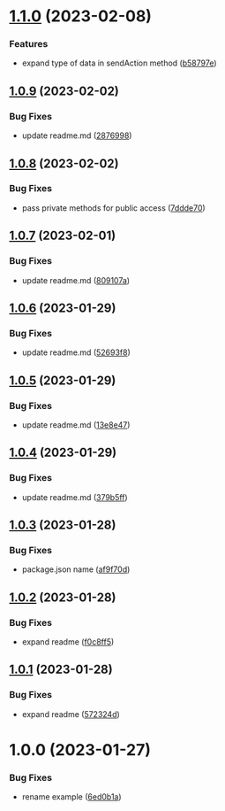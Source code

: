 # [1.1.0](https://github.com/2people-IT/asterisk-ami-adapter/compare/v1.0.9...v1.1.0) (2023-02-08)


### Features

* expand type of data in sendAction method ([b58797e](https://github.com/2people-IT/asterisk-ami-adapter/commit/b58797e7ef9a792bbea0454f2fc8809a19534ff5))

## [1.0.9](https://github.com/2people-IT/asterisk-ami-adapter/compare/v1.0.8...v1.0.9) (2023-02-02)


### Bug Fixes

* update readme.md ([2876998](https://github.com/2people-IT/asterisk-ami-adapter/commit/287699814a0d043b1fba26f4366cc6ad082fa87d))

## [1.0.8](https://github.com/2people-IT/asterisk-ami-adapter/compare/v1.0.7...v1.0.8) (2023-02-02)


### Bug Fixes

* pass private methods for public access ([7ddde70](https://github.com/2people-IT/asterisk-ami-adapter/commit/7ddde70a179df9e8737380c66991e55d6d75d5cd))

## [1.0.7](https://github.com/2people-IT/asterisk-ami-adapter/compare/v1.0.6...v1.0.7) (2023-02-01)


### Bug Fixes

* update readme.md ([809107a](https://github.com/2people-IT/asterisk-ami-adapter/commit/809107aa0bae9d1f156b1be76e97112e758a81a3))

## [1.0.6](https://github.com/2people-IT/asterisk-ami-adapter/compare/v1.0.5...v1.0.6) (2023-01-29)


### Bug Fixes

* update readme.md ([52693f8](https://github.com/2people-IT/asterisk-ami-adapter/commit/52693f811d3667e74282ddb9aca9bf428d9eb68f))

## [1.0.5](https://github.com/2people-IT/asterisk-ami-adapter/compare/v1.0.4...v1.0.5) (2023-01-29)


### Bug Fixes

* update readme.md ([13e8e47](https://github.com/2people-IT/asterisk-ami-adapter/commit/13e8e4738f0ab45a0f55f38bc402e8150dfdc789))

## [1.0.4](https://github.com/2people-IT/asterisk-ami-adapter/compare/v1.0.3...v1.0.4) (2023-01-29)


### Bug Fixes

* update readme.md ([379b5ff](https://github.com/2people-IT/asterisk-ami-adapter/commit/379b5ff8f11467b1cdc1b9d81b34180b9cec1b6b))

## [1.0.3](https://github.com/2people-IT/asterisk-ami-adapter/compare/v1.0.2...v1.0.3) (2023-01-28)


### Bug Fixes

* package.json name ([af9f70d](https://github.com/2people-IT/asterisk-ami-adapter/commit/af9f70d5a36cc1631c448dd8ed70028454c9d3c9))

## [1.0.2](https://github.com/2people-IT/asterisk-ami-adapter/compare/v1.0.1...v1.0.2) (2023-01-28)


### Bug Fixes

* expand readme ([f0c8ff5](https://github.com/2people-IT/asterisk-ami-adapter/commit/f0c8ff5ba00e6adc747cc4cbdb700885ad89d83f))

## [1.0.1](https://github.com/2people-IT/asterisk-ami-adapter/compare/v1.0.0...v1.0.1) (2023-01-28)


### Bug Fixes

* expand readme ([572324d](https://github.com/2people-IT/asterisk-ami-adapter/commit/572324dcdb843c6dc5869b69f65c121c6de837c7))

# 1.0.0 (2023-01-27)


### Bug Fixes

* rename example ([6ed0b1a](https://github.com/2people-IT/asterisk-ami-adapter/commit/6ed0b1aa72f784a23cbe812e51d2ecf698a09c60))
